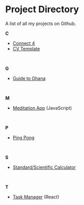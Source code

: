 # Project Directory

A list of all my projects on Github.

**C**
- [Connect 4](https://github.com/noelledons/connect-4)
- [CV Template](https://github.com/noelledons/cv-template)

<br>

**G**
- [Guide to Ghana](https://github.com/noelledons/ghana-guide)

<br>

**M**
- [Meditation App](https://github.com/noelledons/meditationapp.github.io) (JavaScript)

<br>

**P**
- [Ping Pong](https://github.com/noelledons/ping-pong)

<br>

**S**
- [Standard/Scientific Calculator](https://github.com/noelledons/sci-stnd-calculator)

<br>

**T**
- [Task Manager](https://github.com/noelledons/task-manager) (React)
